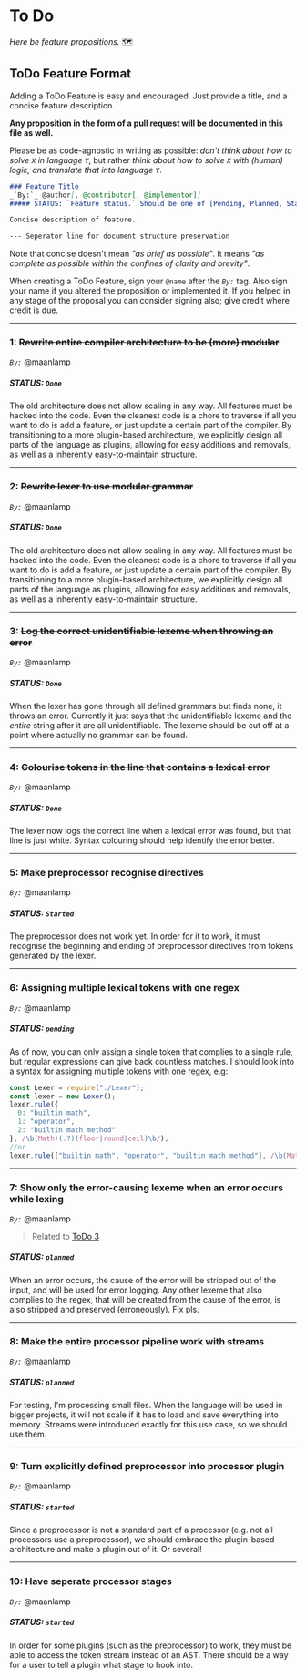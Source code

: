 # To Do
_Here be feature propositions._ 🗺️

## ToDo Feature Format
Adding a ToDo Feature is easy and encouraged. Just provide a title, and a concise feature description.

**Any proposition in the form of a pull request will be documented in this file as well.**

Please be as code-agnostic in writing as possible: _don't think about how to solve `X` in language `Y`_, but rather _think about how to solve `X` with (human) logic, and translate that into language `Y`_.

```md
### Feature Title
_`By:`_ @author[, @contributor[, @implementor]]
##### STATUS: `Feature status.` Should be one of [Pending, Planned, Started, Done, Rejected].

Concise description of feature.

--- Seperator line for document structure preservation
```

Note that concise doesn't mean _"as brief as possible"_. It means _"as complete as possible within the confines of clarity and brevity"_.

When creating a ToDo Feature, sign your `@name` after the _`By:`_ tag. Also sign your name if you altered the proposition or implemented it. If you helped in any stage of the proposal you can consider signing also; give credit where credit is due.

---

### 1: ~~Rewrite entire compiler architecture to be (more) modular~~
_`By:`_ @maanlamp
##### STATUS: `Done`

The old architecture does not allow scaling in any way. All features must be hacked into the code. Even the cleanest code is a chore to traverse if all you want to do is add a feature, or just update a certain part of the compiler. By transitioning to a more plugin-based architecture, we explicitly design all parts of the language as plugins, allowing for easy additions and removals, as well as a inherently easy-to-maintain structure.

---

### 2: ~~Rewrite lexer to use modular grammar~~
_`By:`_ @maanlamp
##### STATUS: `Done`

The old architecture does not allow scaling in any way. All features must be hacked into the code. Even the cleanest code is a chore to traverse if all you want to do is add a feature, or just update a certain part of the compiler. By transitioning to a more plugin-based architecture, we explicitly design all parts of the language as plugins, allowing for easy additions and removals, as well as a inherently easy-to-maintain structure.

---

### 3: ~~Log the correct unidentifiable lexeme when throwing an error~~
_`By:`_ @maanlamp
##### STATUS: `Done`

When the lexer has gone through all defined grammars but finds none, it throws an error. Currently it just says that the unidentifiable lexeme and the _entire_ string after it are all unidentifiable. The lexeme should be cut off at a point where actually no grammar can be found.

---

### 4: ~~Colourise tokens in the line that contains a lexical error~~
_`By:`_ @maanlamp
##### STATUS: `Done`

The lexer now logs the correct line when a lexical error was found, but that line is just white. Syntax colouring should help identify the error better.

---

### 5: Make preprocessor recognise directives
_`By:`_ @maanlamp
##### STATUS: `Started`

The preprocessor does not work yet. In order for it to work, it must recognise the beginning and ending of preprocessor directives from tokens generated by the lexer.

---

### 6: Assigning multiple lexical tokens with one regex
_`By:`_ @maanlamp
##### STATUS: `pending`

As of now, you can only assign a single token that complies to a single rule, but regular expressions can give back countless matches. I should look into a syntax for assigning multiple tokens with one regex, e.g:

```js
const Lexer = require("./Lexer");
const lexer = new Lexer();
lexer.rule({
  0: "builtin math",
  1: "operator",
  2: "builtin math method"
}, /\b(Math)(.?)(floor|round|ceil)\b/);
//or
lexer.rule(["builtin math", "operator", "builtin math method"], /\b(Math)(.?)(floor|round|ceil)\b/);
```

---

### 7: Show only the error-causing lexeme when an error occurs while lexing
_`By:`_ @maanlamp
> Related to [ToDo 3](#3-log-the-correct-unidentifiable-lexeme-when-throwing-an-error)
##### STATUS: `planned`

When an error occurs, the cause of the error will be stripped out of the input, and will be used for error logging. Any other lexeme that also complies to the regex, that will be created from the cause of the error, is also stripped and preserved (erroneously). Fix pls.

---

### 8: Make the entire processor pipeline work with streams
_`By:`_ @maanlamp
##### STATUS: `planned`

For testing, I'm processing small files. When the language will be used in bigger projects, it will not scale if it has to load and save everything into memory. Streams were introduced exactly for this use case, so we should use them.

---

### 9: Turn explicitly defined preprocessor into processor plugin
_`By:`_ @maanlamp
##### STATUS: `started`

Since a preprocessor is not a standard part of a processor (e.g. not all processors use a preprocessor), we should embrace the plugin-based architecture and make a plugin out of it. Or several!

---

### 10: Have seperate processor stages
_`By:`_ @maanlamp
##### STATUS: `started`

In order for some plugins (such as the preprocessor) to work, they must be able to access the token stream instead of an AST. There should be a way for a user to tell a plugin what stage to hook into.